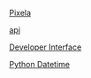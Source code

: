 [Pixela](https://pixe.la/)

[api](https://docs.pixe.la/)

[Developer Interface](https://requests.readthedocs.io/en/latest/api/)

[Python Datetime](https://www.w3schools.com/python/python_datetime.asp)

